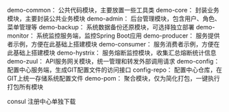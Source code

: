 demo-common： 公共代码模块，主要放置一些工具类
demo-core： 封装业务模块，主要封装公共业务模块
demo-admin： 后台管理模块，包含用户、角色、菜单管理等
demo-backup： 系统数据备份还原模块，可选择独立部署
demo-monitor： 系统监控服务端，监控Spring Boot应用
demo-producer： 服务提供者示例，方便在此基础上搭建模块
demo-consumer： 服务消费者示例，方便在此基础上搭建模块
demo-hystrix： 服务熔断监控模块，收集汇总熔断统计信息
demo-zuul： API服务网关模块，统一管理和转发外部调用请求
demo-config： 配置中心服务端，生成GIT配置文件的访问接口
config-repo： 配置中心仓库，在GIT上统一存储系统配置文件
demo-pom： 聚合模块，仅为简化打包，一键执行打包所有模块

consul 注册中心单独下载

